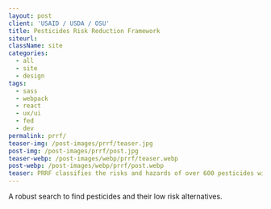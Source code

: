 ```yaml
---
layout: post
client: 'USAID / USDA / OSU'
title: Pesticides Risk Reduction Framework
siteurl:
className: site
categories:
  - all
  - site
  - design
tags:
  - sass
  - webpack
  - react
  - ux/ui
  - fed
  - dev
permalink: prrf/
teaser-img: /post-images/prrf/teaser.jpg
post-img: /post-images/prrf/post.jpg
teaser-webp: /post-images/webp/prrf/teaser.webp
post-webp: /post-images/webp/prrf/post.webp
teaser: PRRF classifies the risks and hazards of over 600 pesticides with respect to human and environmental health.
---
```


A robust search to find pesticides and their low risk alternatives.
